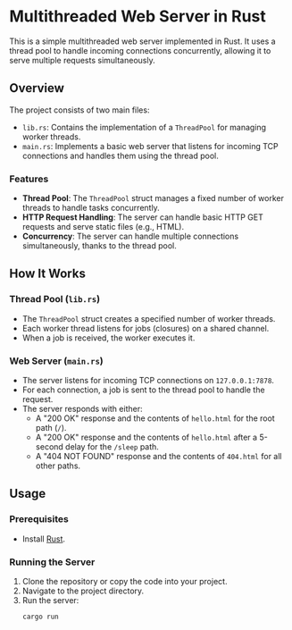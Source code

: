 # Multithreaded Web Server in Rust

This is a simple multithreaded web server implemented in Rust. It uses a thread pool to handle incoming connections concurrently, allowing it to serve multiple requests simultaneously.

## Overview

The project consists of two main files:

- `lib.rs`: Contains the implementation of a `ThreadPool` for managing worker threads.
- `main.rs`: Implements a basic web server that listens for incoming TCP connections and handles them using the thread pool.

### Features

- **Thread Pool**: The `ThreadPool` struct manages a fixed number of worker threads to handle tasks concurrently.
- **HTTP Request Handling**: The server can handle basic HTTP GET requests and serve static files (e.g., HTML).
- **Concurrency**: The server can handle multiple connections simultaneously, thanks to the thread pool.

## How It Works

### Thread Pool (`lib.rs`)

- The `ThreadPool` struct creates a specified number of worker threads.
- Each worker thread listens for jobs (closures) on a shared channel.
- When a job is received, the worker executes it.

### Web Server (`main.rs`)

- The server listens for incoming TCP connections on `127.0.0.1:7878`.
- For each connection, a job is sent to the thread pool to handle the request.
- The server responds with either:
  - A "200 OK" response and the contents of `hello.html` for the root path (`/`).
  - A "200 OK" response and the contents of `hello.html` after a 5-second delay for the `/sleep` path.
  - A "404 NOT FOUND" response and the contents of `404.html` for all other paths.

## Usage

### Prerequisites

- Install [Rust](https://www.rust-lang.org/).

### Running the Server

1. Clone the repository or copy the code into your project.
2. Navigate to the project directory.
3. Run the server:
   ```bash
   cargo run
